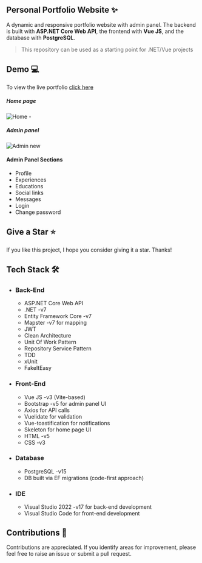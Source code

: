 <h2> Personal Portfolio Website ✨ </h2>

A dynamic and responsive portfolio website with admin panel. The backend is built with **ASP.NET Core Web API**, the frontend with **Vue JS**, and the database with **PostgreSQL**.

> This repository can be used as a starting point for .NET/Vue projects
 
<h2>Demo 💻 </h2>

To view the live portfolio [click here](http://www.sara-rasoulian.ir/)

<h5>Home page</h5>

![Home -](https://github.com/SaraRasoulian/DotNet-Vue-Portfolio-Website/assets/51083712/b2872aeb-51c0-4452-8e6d-f7df9892b33c)

<h5>Admin panel</h5>

![Admin new](https://github.com/SaraRasoulian/DotNet-Vue-Portfolio-Website/assets/51083712/dbd59886-8985-4481-8e93-1dedbf5b2219)


<h4>Admin Panel Sections </h4>

* Profile
* Experiences
* Educations
* Social links
* Messages
* Login
* Change password


<h2>Give a Star ⭐ </h2>
<p>If you like this project, I hope you consider giving it a star. Thanks!</p>


<h2>Tech Stack 🛠️ </h2>

- ###	Back-End
  -	ASP.NET Core Web API
  - .NET -v7
  - Entity Framework Core -v7
  - Mapster -v7 for mapping 
  - JWT
  - Clean Architecture
  - Unit Of Work Pattern
  - Repository Service Pattern
  - TDD
  - xUnit
  - FakeItEasy

- ### Front-End 
  - Vue JS -v3 (Vite-based)
  - Bootstrap -v5 for admin panel UI
  - Axios for API calls
  - Vuelidate for validation
  - Vue-toastification for notifications
  - Skeleton for home page UI
  - HTML -v5
  - CSS -v3
 
- ### Database
  - PostgreSQL -v15
  - DB built via EF migrations (code-first approach)
 
- ### IDE
  - Visual Studio 2022 -v17 for back-end development
  - Visual Studio Code for front-end development

<h2>Contributions 🤝</h2>
<p>Contributions are appreciated. If you identify areas for improvement, please feel free to raise an issue or submit a pull request.</p>

